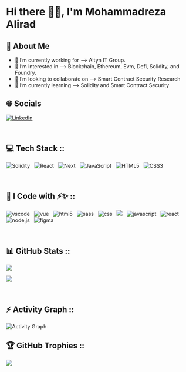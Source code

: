 <br>

# Hi there 👋🏻, I'm Mohammadreza Alirad


## 💫  About Me
- 🌱 I’m currently working for --> Altyn IT Group.
- 👀 I’m interested in --> Blockchain, Ethereum, Evm, Defi, Solidity, and Foundry.
- 💞️ I’m looking to collaborate on --> Smart Contract Security Research
- 🌱 I’m currently learning --> Solidity and Smart Contract Security


## 🌐 Socials 

[![LinkedIn](https://img.shields.io/badge/LinkedIn-%230077B5.svg?style=for-the-badge&logo=linkedin&logoColor=white)](https://www.linkedin.com/in/mohammadreza-alirad-a384041a0/)

<br>

## 💻 Tech Stack ::

![Solidity](https://img.shields.io/badge/solidity-000000?style=for-the-badge&logo=solidity&logoColor=white)&nbsp;&nbsp;
![React](https://img.shields.io/badge/react-61DAFB?style=for-the-badge&logo=react&logoColor=white)&nbsp;&nbsp;
![Next](https://img.shields.io/badge/next-61DAFB?style=for-the-badge&logo=react&logoColor=white)&nbsp;&nbsp;
![JavaScript](https://img.shields.io/badge/javascript-F7DF1E?style=for-the-badge&logo=javascript&logoColor=black)&nbsp;&nbsp;
![HTML5](https://img.shields.io/badge/html5-E34F26?style=for-the-badge&logo=html5&logoColor=white)&nbsp;&nbsp;
![CSS3](https://img.shields.io/badge/css3-1572B6?style=for-the-badge&logo=css3&logoColor=white)&nbsp;&nbsp;

<br>

## 🚀 I Code with ⚡✨ ::

<img src="https://img.shields.io/badge/VSCode-0078D4?style=for-the-badge&logo=visual%20studio%20code&logoColor=white" alt="vscode" />&nbsp;&nbsp;
<img src="https://img.shields.io/badge/vue-4FC08D?style=for-the-badge&logo=vue.js&logoColor=white" alt="vue"/>&nbsp;&nbsp;
<img src="https://img.shields.io/badge/html5-E34F26?style=for-the-badge&logo=html5&logoColor=white" alt="html5"/>&nbsp;&nbsp;
<img src="https://img.shields.io/badge/sass-CC6699?style=for-the-badge&logo=sass&logoColor=white" alt="sass"/>&nbsp;&nbsp;
<img src="https://img.shields.io/badge/css3-1572B6?style=for-the-badge&logo=css3&logoColor=white" alt="css"/>&nbsp;&nbsp;
<img src="https://img.shields.io/badge/Git-F05032?style=for-the-badge&logo=Git&logoColor=white" />&nbsp;&nbsp;
<img src="https://img.shields.io/badge/javascript-F7DF1E?style=for-the-badge&logo=javascript&logoColor=white" alt="javascript"/>&nbsp;&nbsp;
<img src="https://img.shields.io/badge/react-61DAFB?style=for-the-badge&logo=react&logoColor=white" alt="react" />&nbsp;&nbsp;
<img src="https://img.shields.io/badge/Node.js-339933?style=for-the-badge&logo=node.js&logoColor=white" alt="node.js"/>&nbsp;&nbsp;
<img src="https://img.shields.io/badge/Figma-F24E1E?style=for-the-badge&logo=Figma&logoColor=white" alt="figma" />&nbsp;&nbsp;

<br>

 
## 📊 GitHub Stats ::

<!-- StreakStats -->
![](https://github-readme-streak-stats.herokuapp.com/?user=mralirad&theme=gotham&hide_border=false)<br/>
<!-- TopLanguages -->
![](https://github-readme-stats-sigma-five.vercel.app/api/top-langs/?username=mralirad&theme=gotham&hide_border=false&include_all_commits=false&count_private=true&layout=compact)

<br>


## ⚡ Activity Graph :: 

<img alt="Activity Graph" src="https://github-readme-activity-graph.vercel.app/graph?username=mralirad&theme=gotham&hide_border=true"/>

## 🏆 GitHub Trophies ::

![](https://github-profile-trophy.vercel.app/?username=mralirad&theme=dark_dimmed&no-frame=false&no-bg=true&margin-w=4)


<br>
